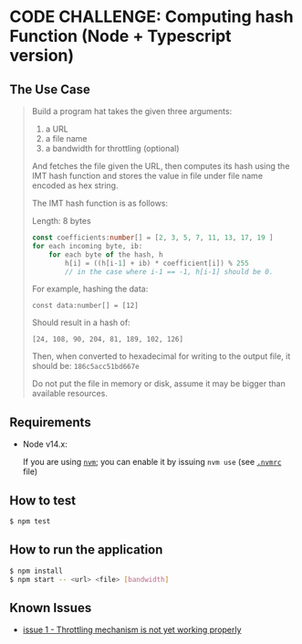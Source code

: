 # CODE CHALLENGE: Computing hash Function (Node + Typescript version)

## The Use Case

> Build a program hat takes the given three arguments:
> 
> 1. a URL
> 2. a file name
> 3. a bandwidth for throttling (optional)
>
> And fetches the file given the URL,
> then computes its hash using the IMT hash function
> and stores the value in file under file name
> encoded as hex string.
>
> The IMT hash function is as follows:
>
> Length: 8 bytes
>
> ```typescript
> const coefficients:number[] = [2, 3, 5, 7, 11, 13, 17, 19 ]
> for each incoming byte, ib:
>     for each byte of the hash, h
>         h[i] = ((h[i-1] + ib) * coefficient[i]) % 255
>         // in the case where i-1 == -1, h[i-1] should be 0.
> ```
> 
> For example, hashing the data:
>
> `const data:number[] = [12]`
>
> Should result in a hash of:
>
> `[24, 108, 90, 204, 81, 189, 102, 126]`
>
> Then, when converted to hexadecimal for writing to the output file, it should be:
> `186c5acc51bd667e`
>
> Do not put the file in memory or disk, assume it may be bigger than available resources.

## Requirements

- Node v14.x:

  If you are using [`nvm`](https://github.com/nvm-sh/nvm); you can enable it by issuing `nvm use` (see [`.nvmrc`](./.nvmrc) file)

## How to test

```sh
$ npm test
```

## How to run the application

```sh
$ npm install
$ npm start -- <url> <file> [bandwidth]
```

## Known Issues

- [issue 1 - Throttling mechanism is not yet working properly](https://github.com/elfrucool/imt_challenge_ts/issues/1)
